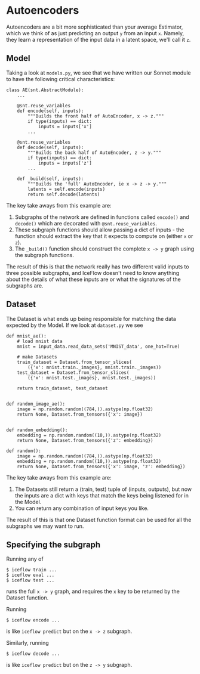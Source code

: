 Autoencoders
============

Autoencoders are a bit more sophisticated than your average Estimator, which we
think of as just predicting an output `y` from an input `x`. Namely, they learn
a representation of the input data in a latent space, we'll call it `z`.

Model
-----

Taking a look at `models.py`, we see that we have written our Sonnet module to
have the following critical characteristics:

    class AE(snt.AbstractModule):
        ...
    
        @snt.reuse_variables
        def encode(self, inputs):
            """Builds the front half of AutoEncoder, x -> z."""
            if type(inputs) == dict:
                inputs = inputs['x']
            ...
    
        @snt.reuse_variables
        def decode(self, inputs):
            """Builds the back half of AutoEncoder, z -> y."""
            if type(inputs) == dict:
                inputs = inputs['z']
            ...
    
        def _build(self, inputs):
            """Builds the 'full' AutoEncoder, ie x -> z -> y."""
            latents = self.encode(inputs)
            return self.decode(latents)

The key take aways from this example are:

1. Subgraphs of the network are defined in functions called `encode()` and
   `decode()` which are decorated with `@snt.reuse_variables`.
2. These subgraph functions should allow passing a dict of inputs - the function
   should extract the key that it expects to compute on (either `x` or `z`).
3. The `_build()` function should construct the complete `x -> y` graph using
   the subgraph functions.

The result of this is that the network really has two different valid inputs to
three possible subgraphs, and IceFlow doesn't need to know anything about the
details of what these inputs are or what the signatures of the subgraphs are.

Dataset
-------

The Dataset is what ends up being responsible for matching the data expected by
the Model. If we look at `dataset.py` we see

    def mnist_ae():
        # load mnist data
        mnist = input_data.read_data_sets('MNIST_data', one_hot=True)
    
        # make Datasets
        train_dataset = Dataset.from_tensor_slices(
            ({'x': mnist.train._images}, mnist.train._images))
        test_dataset = Dataset.from_tensor_slices(
            ({'x': mnist.test._images}, mnist.test._images))
    
        return train_dataset, test_dataset
    
    
    def random_image_ae():
        image = np.random.random((784,)).astype(np.float32)
        return None, Dataset.from_tensors({'x': image})
    
    
    def random_embedding():
        embedding = np.random.random((10,)).astype(np.float32)
        return None, Dataset.from_tensors({'z': embedding})
    
    def random():
        image = np.random.random((784,)).astype(np.float32)
        embedding = np.random.random((10,)).astype(np.float32)
        return None, Dataset.from_tensors({'x': image, 'z': embedding})

The key take aways from this example are:

1. The Datasets still return a (train, test) tuple of (inputs, outputs), but now
   the inputs are a dict with keys that match the keys being listened for in the
   Model.
2. You can return any combination of input keys you like.

The result of this is that one Dataset function format can be used for all the
subgraphs we may want to run.

Specifying the subgraph
-----------------------

Running any of

    $ iceflow train ...
    $ iceflow eval ...
    $ iceflow test ...

runs the full `x -> y` graph, and requires the `x` key to be returned by the
Dataset function.

Running

    $ iceflow encode ...

is like `iceflow predict` but on the `x -> z` subgraph.

Similarly, running

    $ iceflow decode ...

is like `iceflow predict` but on the `z -> y` subgraph.

